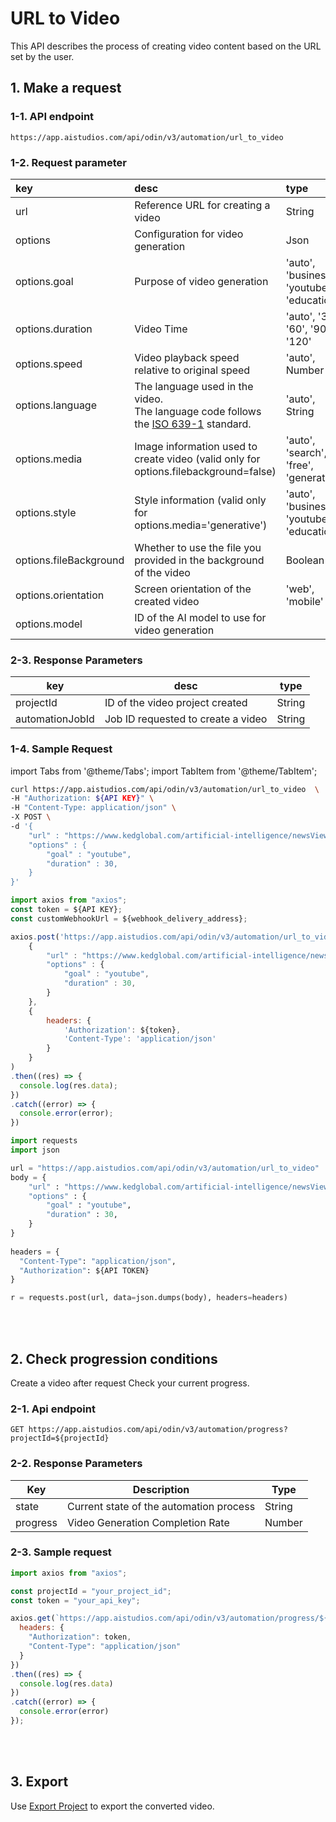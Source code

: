 # URL to Video

This API describes the process of creating video content based on the URL set by the user.
<br/>

## 1. Make a request

### 1-1. API endpoint
```http
https://app.aistudios.com/api/odin/v3/automation/url_to_video
```

### 1-2. Request parameter
| key | desc | type | required | default | 
| :--- | :--- | :--- | :--- | :--- | 
| url | Reference URL for creating a video | String | true | - | 
| options | Configuration for video generation | Json | false | {} |
| options.goal | Purpose of video generation | 'auto', 'business', 'youtube', 'education' | false | 'business' |
| options.duration | Video Time | 'auto', '30', '60', '90', '120' | false | 'auto' |
| options.speed | Video playback speed relative to original speed | 'auto', Number | false | - |
| options.language | The language used in the video. <br/>The language code follows the [ISO 639-1](https://www.loc.gov/standards/iso639-2/php/code_list.php) standard. | 'auto', String | false | - |
| options.media | Image information used to create video (valid only for options.filebackground=false) | 'auto', 'search', 'free', 'generative' | false | - |
| options.style | Style information (valid only for options.media='generative') | 'auto', 'business', 'youtube', 'education' | false | - |
| options.fileBackground | Whether to use the file you provided in the background of the video | Boolean | false | true |
| options.orientation | Screen orientation of the created video | 'web', 'mobile' | false | 'web' |
| options.model | ID of the AI model to use for video generation |  |  |  |

### 2-3. Response Parameters
| key | desc | type |
| --- | --- | --- |
| projectId | ID of the video project created | String |
| automationJobId | Job ID requested to create a video | String | 

### 1-4. Sample Request

import Tabs from '@theme/Tabs';
import TabItem from '@theme/TabItem';

<Tabs>
<TabItem value="curl" label="cURL">

```bash
curl https://app.aistudios.com/api/odin/v3/automation/url_to_video  \
-H "Authorization: ${API KEY}" \
-H "Content-Type: application/json" \
-X POST \
-d '{
    "url" : "https://www.kedglobal.com/artificial-intelligence/newsView/ked202411280004",
    "options" : {
        "goal" : "youtube",
        "duration" : 30, 
    }
}'
```

</TabItem>
<TabItem value="js" label="Node.js">

```js
import axios from "axios"; 
const token = ${API KEY};
const customWebhookUrl = ${webhook_delivery_address};

axios.post('https://app.aistudios.com/api/odin/v3/automation/url_to_video', 
    {
        "url" : "https://www.kedglobal.com/artificial-intelligence/newsView/ked202411280004",
        "options" : {
            "goal" : "youtube",
            "duration" : 30, 
        }
    }, 
    {
        headers: {
            'Authorization': ${token},
            'Content-Type': 'application/json'
        }
    }
)
.then((res) => {
  console.log(res.data);
})
.catch((error) => {
  console.error(error);
})
```

</TabItem>
<TabItem value="py" label="Python">

```py
import requests
import json

url = "https://app.aistudios.com/api/odin/v3/automation/url_to_video"
body = {
    "url" : "https://www.kedglobal.com/artificial-intelligence/newsView/ked202411280004",
    "options" : {
        "goal" : "youtube",
        "duration" : 30, 
    }
}
    
headers = {
  "Content-Type": "application/json",
  "Authorization": ${API TOKEN}
}

r = requests.post(url, data=json.dumps(body), headers=headers)
```

</TabItem>
</Tabs>

<br/>
<br/>

## 2. Check progression conditions
Create a video after request Check your current progress.

### 2-1. Api endpoint
```http
GET https://app.aistudios.com/api/odin/v3/automation/progress?projectId=${projectId}
```

### 2-2. Response Parameters
| Key | Description | Type |
| --- | --- | --- |
| state | Current state of the automation process | String |
| progress | Video Generation Completion Rate | Number |

### 2-3. Sample request
```jsx
import axios from "axios";

const projectId = "your_project_id";
const token = "your_api_key";

axios.get(`https://app.aistudios.com/api/odin/v3/automation/progress/${projectId}`, {}, {
  headers: {
    "Authorization": token,
    "Content-Type": "application/json"
  }
})
.then((res) => {
  console.log(res.data)
})
.catch((error) => {
  console.error(error)
});
```
<br/>
<br/>

## 3. Export
Use [Export Project](/aistudioV3/reference/export-project) to export the converted video.